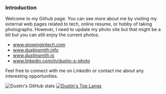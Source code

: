 ### Introduction
Welcome to my Github page. You can see more about me by visiting my external
web pages related to tech, online resume, or hobby of taking photographs. 
However, I need to update my photo site but that might be a bit but you can 
still enjoy the current photos.

* www.growingintech.com
* www.dustinsmith.info
* www.dustinsmith.io
* www.linkedin.com/in/dustin-s-photo

Feel free to connect with me on LinkedIn or contact me about any interesting
opportunities.

![Dustin's GitHub stats](https://github-readme-stats-seven-liart-20.vercel.app/api?username=dwsmith1983&count_private=true&show_icons=true&theme=transparent&layout=compact) 
[![Dustin's Top Langs](https://github-readme-stats-seven-liart-20.vercel.app/api/top-langs/?username=dwsmith1983&show_icons=true&theme=transparent&layout=compact)](https://github.com/dwsmith1983/github-readme-stats)

